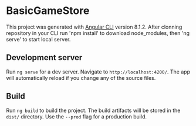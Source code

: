 # BasicGameStore

This project was generated with [Angular CLI](https://github.com/angular/angular-cli) version 8.1.2.
After clonning repository  in your CLI run 'npm  install' to download node_modules, then 'ng serve' to start local server.

## Development server

Run `ng serve` for a dev server. Navigate to `http://localhost:4200/`. The app will automatically reload if you change any of the source files.

## Build

Run `ng build` to build the project. The build artifacts will be stored in the `dist/` directory. Use the `--prod` flag for a production build.
